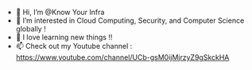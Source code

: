 - 👋 Hi, I’m @Know Your Infra
- 👀 I’m interested in Cloud Computing, Security, and Computer Science globally !
- 🌱 I love learning new things !!
- 📫 Check out my Youtube channel : https://www.youtube.com/channel/UCb-gsM0ijMjrzyZ9gSkckHA

<!---
Bazaaaaaaaar/Bazaaaaaaaar is a ✨ special ✨ repository because its `README.md` (this file) appears on your GitHub profile.
You can click the Preview link to take a look at your changes.
--->
